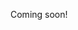 <!-- TODO: let the database do the heavy lifting -->
<!-- TODO: complex queries and thin servers -->

Coming soon!
